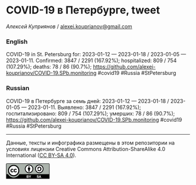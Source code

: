 COVID-19 в Петербурге, tweet
============================

*Алексей Куприянов* /
<a href="mailto:alexei.kouprianov@gmail.com" class="email">alexei.kouprianov@gmail.com</a>

### English

COVID-19 in St. Petersburg for: 2023-01-12 — 2023-01-18 / 2023-01-05 —
2023-01-11. Сonfirmed: 3847 / 2291 (167.92%); hospitalized: 809 / 754
(107.29%); deaths: 78 / 86 (90.7%);
<a href="https://github.com/alexei-kouprianov/COVID-19.SPb.monitoring" class="uri">https://github.com/alexei-kouprianov/COVID-19.SPb.monitoring</a>
\#covid19 \#Russia \#StPetersburg

### Russian

COVID-19 в Петербурге за семь дней: 2023-01-12 — 2023-01-18 / 2023-01-05
— 2023-01-11. Выявлено: 3847 / 2291 (167.92%); госпитализировано: 809 /
754 (107.29%); умерших: 78 / 86 (90.7%);
<a href="https://github.com/alexei-kouprianov/COVID-19.SPb.monitoring" class="uri">https://github.com/alexei-kouprianov/COVID-19.SPb.monitoring</a>
\#covid19 \#Russia \#StPetersburg

------------------------------------------------------------------------

Данные, тексты и инфографика размещены в этом репозитории на условиях
лицензии Creative Commons Attribution-ShareAlike 4.0 International ([CC
BY-SA 4.0](https://creativecommons.org/licenses/by-sa/4.0/)).

![](../misc/CC-BY-SA-icon.png "CC-BY-SA")

